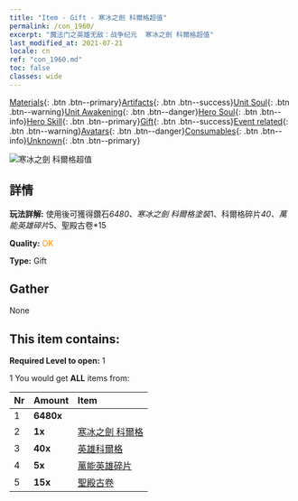 ```yaml
---
title: "Item - Gift - 寒冰之劍 科爾格超值"
permalink: /con_1960/
excerpt: "魔法门之英雄无敌：战争纪元  寒冰之劍 科爾格超值"
last_modified_at: 2021-07-21
locale: cn
ref: "con_1960.md"
toc: false
classes: wide
---
```

 [Materials](/ItemsCN/){: .btn .btn--primary}[Artifacts](/ItemsCN/Artifacts/){: .btn .btn--success}[Unit Soul](/ItemsCN/UnitSoul/){: .btn .btn--warning}[Unit Awakening](/ItemsCN/UnitAwakening/){: .btn .btn--danger}[Hero Soul](/ItemsCN/HeroSoul/){: .btn .btn--info}[Hero Skill](/ItemsCN/HeroSkill/){: .btn .btn--primary}[Gift](/ItemsCN/Gift/){: .btn .btn--success}[Event related](/ItemsCN/Events/){: .btn .btn--warning}[Avatars](/ItemsCN/Avatars/){: .btn .btn--danger}[Consumables](/ItemsCN/Consumables/){: .btn .btn--info}[Unknown](/ItemsCN/Unknown/){: .btn .btn--primary}

 ![寒冰之劍 科爾格超值](/images/t/i_907321.png)

## 詳情
 **玩法詳解:** 使用後可獲得鑽石*6480、寒冰之劍 科爾格塗裝*1、科爾格碎片*40、萬能英雄碎片*5、聖殿古卷*15

 **Quality:** <span style="color: #FF8C00">OK</span>

 **Type:** Gift

## Gather

  None

## This item contains:

 **Required Level to open:** 1

 1 You would get **ALL** items  from:

  | Nr | Amount |     Item    |
  |:---|:-------|:------------|
  | 1 |  **6480x** | <i class="fas fa-gem"/> |  | 
  | 2 |  **1x** | [寒冰之劍 科爾格](/cn/Items/con_1055/) |  | 
  | 3 |  **40x** | [英雄科爾格](/cn/Items/her_374/) |  | 
  | 4 |  **5x** | [萬能英雄碎片](/cn/Items/her_358/) |  | 
  | 5 |  **15x** | [聖殿古卷](/cn/Items/con_697/) |  | 
